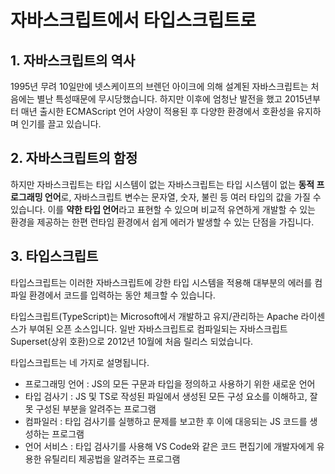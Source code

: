 # 자바스크립트에서 타입스크립트로
## 1. 자바스크립트의 역사
1995년 무려 10일만에 넷스케이프의 브렌던 아이크에 의해 설계된 자바스크립트는 처음에는 별난 특성때문에 무시당했습니다. 하지만 이후에 엄청난 발전을 했고 2015년부터 매년 출시한 ECMAScript 언어 사양이 적용된 후 다양한 환경에서 호환성을 유지하며 인기를 끌고 있습니다.

## 2. 자바스크립트의 함정
하지만 자바스크립트는 타입 시스템이 없는 자바스크립트는 타입 시스템이 없는 **동적 프로그래밍 언어**로, 자바스크립트 변수는 문자열, 숫자, 불린 등 여러 타입의 값을 가질 수 있습니다.
이를 **약한 타입 언어**라고 표현할 수 있으며 비교적 유연하게 개발할 수 있는 환경을 제공하는 한편 런타임 환경에서 쉽게 에러가 발생할 수 있는 단점을 가집니다.

## 3. 타입스크립트
타입스크립트는 이러한 자바스크립트에 강한 타입 시스템을 적용해 대부분의 에러를 컴파일 환경에서 코드를 입력하는 동안 체크할 수 있습니다.

타입스크립트(TypeScript)는 Microsoft에서 개발하고 유지/관리하는 Apache 라이센스가 부여된 오픈 소스입니다.
일반 자바스크립트로 컴파일되는 자바스크립트 Superset(상위 호환)으로 2012년 10월에 처음 릴리스 되었습니다.

타입스크립트는 네 가지로 설명됩니다.
- 프로그래밍 언어 : JS의 모든 구문과 타입을 정의하고 사용하기 위한 새로운 언어
- 타입 검사기 : JS 및 TS로 작성된 파일에서 생성된 모든 구성 요소를 이해하고, 잘못 구성된 부분을 알려주는 프로그램
- 컴파일러 : 타입 검사기를 실행하고 문제를 보고한 후 이에 대응되는 JS 코드를 생성하는 프로그램
- 언어 서비스 : 타입 검사기를 사용해 VS Code와 같은 코드 편집기에 개발자에게 유용한 유틸리티 제공법을 알려주는 프로그램